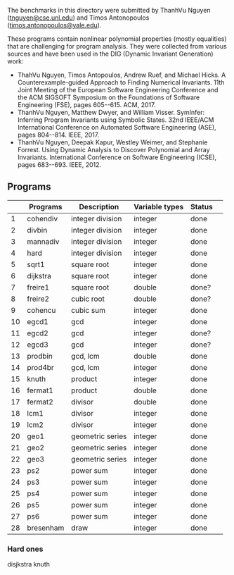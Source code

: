 The benchmarks in this directory were submitted by 
ThanhVu Nguyen (tnguyen@cse.unl.edu) and 
Timos Antonopoulos (timos.antonopoulos@yale.edu).

These programs contain nonlinear polynomial properties 
(mostly equalities) that are challenging for program analysis.
They were collected from various sources and  have been used in the 
DIG (Dynamic Invariant Generation) work:

* ThahVu Nguyen, Timos Antopoulos, Andrew Ruef, and Michael Hicks. A Counterexample-guided Approach to Finding Numerical Invariants. 11th Joint Meeting of the European Software Engineering Conference and the ACM SIGSOFT Symposium on the Foundations of Software Engineering (FSE), pages 605--615. ACM, 2017. 
* ThanhVu Nguyen, Matthew Dwyer, and William Visser. SymInfer: Inferring Program Invariants using Symbolic States. 32nd IEEE/ACM International Conference on Automated Software Engineering (ASE), pages 804--814. IEEE, 2017.
* ThanhVu Nguyen, Deepak Kapur, Westley Weimer, and Stephanie Forrest. Using Dynamic Analysis to Discover Polynomial and Array Invariants.  International Conference on Software Engineering (ICSE), pages 683--693. IEEE, 2012. 



## Programs

|    | Programs  | Description      | Variable types | Status |   |
|----|-----------|------------------|----------------|--------|---|
| 1  | cohendiv  | integer division | integer        | done  |   |
| 2  | divbin    | integer division | integer        | done  |   |
| 3  | mannadiv  | integer division | integer        | done  |   |
| 4  | hard      | integer division | integer        | done  |   |
| 5  | sqrt1     | square root      | integer        | done  |   |
| 6  | dijkstra  | square root      | integer        | done  |   |
| 7  | freire1   | square root      | double         | done?  |   |
| 8  | freire2   | cubic root       | double         | done?  |   |
| 9  | cohencu   | cubic sum        | integer        | done  |   |
| 10 | egcd1     | gcd              | integer        | done  |   |
| 11 | egcd2     | gcd              | integer        | done? |   |
| 12 | egcd3     | gcd              | integer        | done? |   |
| 13 | prodbin   | gcd, lcm         | double         | done  |   |
| 14 | prod4br   | gcd, lcm         | integer        | done  |   |
| 15 | knuth     | product          | integer        | done   |   |
| 16 | fermat1   | product          | double         | done  |   |
| 17 | fermat2   | divisor          | double         | done  |   |
| 18 | lcm1      | divisor          | integer        | done  |   |
| 19 | lcm2      | divisor          | integer        | done  |   |
| 20 | geo1      | geometric series | integer        | done  |   |
| 21 | geo2      | geometric series | integer        | done  |   |
| 22 | geo3      | geometric series | integer        | done  |   |
| 23 | ps2       | power sum        | integer        | done  |   |
| 24 | ps3       | power sum        | integer        | done  |   |
| 25 | ps4       | power sum        | integer        | done  |   |
| 26 | ps5       | power sum        | integer        | done  |   |
| 27 | ps6       | power sum        | integer        | done  |   |
| 28 | bresenham | draw             | integer        | done  |   |

### Hard ones
disjkstra
knuth
